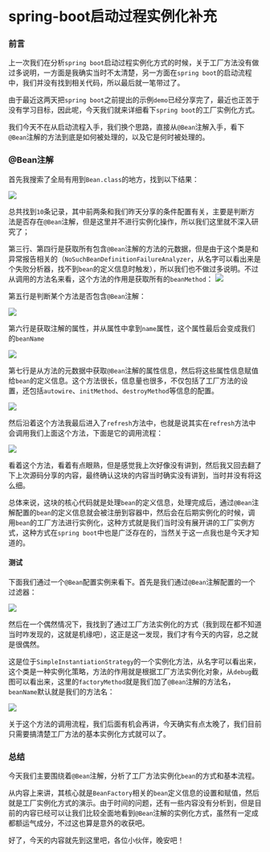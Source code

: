 # spring-boot启动过程实例化补充



### 前言

上一次我们在分析`spring boot`启动过程实例化方式的时候，关于工厂方法没有做过多说明，一方面是我确实当时不太清楚，另一方面在`spring boot`的启动流程中，我们并没有找到相关代码，所以最后就一笔带过了。

由于最近这两天把`spring boot`之前提出的示例`demo`已经分享完了，最近也正苦于没有学习目标，因此呢，今天我们就来详细看下`spring boot`的工厂实例化方式。

我们今天不在从启动流程入手，我们换个思路，直接从`@Bean`注解入手，看下`@Bean`注解的方法到底是如何被处理的，以及它是何时被处理的。

### @Bean注解

首先我搜索了全局有用到`Bean.class`的地方，找到以下结果：

![](https://gitee.com/sysker/picBed/raw/master/images/20210923132356.png)

总共找到`10`条记录，其中前两条和我们昨天分享的条件配置有关，主要是判断方法是否存在`@Bean`注解，但是这里并不进行实例化操作，所以我们这里就不深入研究了；

第三行、第四行是获取所有包含`@Bean`注解的方法的元数据，但是由于这个类是和异常报告相关的（`NoSuchBeanDefinitionFailureAnalyzer`，从名字可以看出来是个失败分析器，找不到`bean`的定义信息时触发），所以我们也不做过多说明。不过从调用的方法名来看，这个方法的作用是获取所有的`beanMethod`：
![](https://gitee.com/sysker/picBed/raw/master/images/20210923134626.png)

第五行是判断某个方法是否包含`@Bean`注解：

![](https://gitee.com/sysker/picBed/raw/master/blog/20210923205411.png)

第六行是获取注解的属性，并从属性中拿到`name`属性，这个属性最后会变成我们的`beanName`

![](https://gitee.com/sysker/picBed/raw/master/blog/20210923212240.png)

第七行是从方法的元数据中获取`@Bean`注解的属性信息，然后将这些属性信息赋值给`bean`的定义信息。这个方法很长，信息量也很多，不仅包括了工厂方法的设置，还包括`autowire`、`initMethod`、`destroyMethod`等信息的配置。

![](https://gitee.com/sysker/picBed/raw/master/blog/Snipaste_2021-09-23_22-07-37.jpg)

然后沿着这个方法我最后进入了`refresh`方法中，也就是说其实在`refresh`方法中会调用我们上面这个方法，下面是它的调用流程：

![](https://gitee.com/sysker/picBed/raw/master/blog/Snipaste_2021-09-23_22-27-10.jpg)

看着这个方法，看着有点眼熟，但是感觉我上次好像没有讲到，然后我又回去翻了下上次源码分享的内容，最终确认这块的内容当时确实没有讲到，当时并没有将这么细。

总体来说，这块的核心代码就是处理`bean`的定义信息，处理完成后，通过`@Bean`注解配置的`bean`的定义信息就会被注册到容器中，然后会在后期实例化的时候，调用`bean`的工厂方法进行实例化，这种方式就是我们当时没有展开讲的工厂实例方式，这种方式在`spring boot`中也是广泛存在的，当然关于这一点我也是今天才知道的。

#### 测试

下面我们通过一个`@Bean`配置实例来看下。首先是我们通过`@Bean`注解配置的一个过滤器：

![](https://gitee.com/sysker/picBed/raw/master/blog/20210923084430.png)

然后在一个偶然情况下，我找到了通过工厂方法实例化的方式（我到现在都不知道当时咋发现的，这就是机缘吧），这正是这一发现，我们才有今天的内容，总之就是很偶然。

这是位于`SimpleInstantiationStrategy`的一个实例化方法，从名字可以看出来，这个类是一种实例化策略，方法的作用就是根据工厂方法实例化对象，从`debug`截图可以看出来，这里的`factoryMethod`就是我们加了`@Bean`注解的方法名，`beanName`默认就是我们的方法名：

![](https://gitee.com/sysker/picBed/raw/master/blog/20210923084335.png)

关于这个方法的调用流程，我们后面有机会再讲，今天确实有点太晚了，我们目前只需要搞清楚工厂方法的基本实例化方式就可以了。

### 总结

今天我们主要围绕着`@Bean`注解，分析了工厂方法实例化`bean`的方式和基本流程。

从内容上来讲，其核心就是`BeanFactory`相关的`bean`定义信息的设置和赋值，然后就是工厂实例化方式的演示。由于时间的问题，还有一些内容没有分析到，但是目前的内容已经可以让我们比较全面地看到`@Bean`注解的实例化方式，虽然有一定成都额运气成分，不过这也算是意外的收获吧。

好了，今天的内容就先到这里吧，各位小伙伴，晚安吧！


